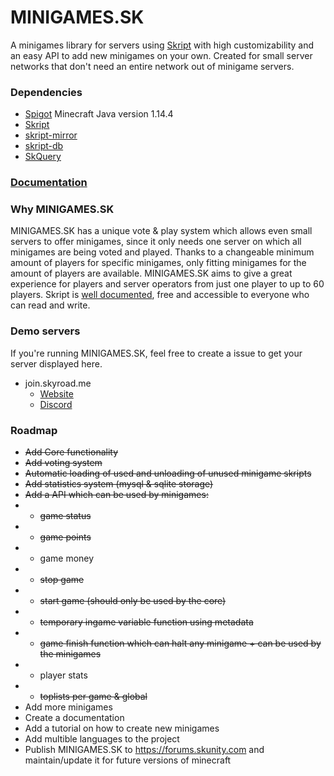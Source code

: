 # MINIGAMES.SK
A minigames library for servers using [Skript](https://github.com/SkriptLang/Skript) with high customizability and an easy API to add new minigames on your own. Created for small server networks that don't need an entire network out of minigame servers.


### Dependencies
- [Spigot](https://hub.spigotmc.org/stash/projects/SPIGOT) Minecraft Java version 1.14.4
- [Skript](https://github.com/SkriptLang/Skript)
- [skript-mirror](https://github.com/btk5h/skript-mirror)
- [skript-db](https://github.com/btk5h/skript-db)
- [SkQuery](https://www.spigotmc.org/resources/unofficial-skquery-fork-1-6-1-12.36631/)

### [Documentation](https://github.com/Abwasserrohr/MINIGAMES.SK/blob/master/MINIGAMES.SK/docs/index.md)

### Why MINIGAMES.SK
MINIGAMES.SK has a unique vote & play system which allows even small servers to offer minigames, since it only needs one server on which all minigames are being voted and played. Thanks to a changeable minimum amount of players for specific minigames, only fitting minigames for the amount of players are available.
MINIGAMES.SK aims to give a great experience for players and server operators from just one player to up to 60 players. Skript is [well documented](http://skriptlang.github.io/Skript/), free and accessible to everyone who can read and write.

### Demo servers
If you're running MINIGAMES.SK, feel free to create a issue to get your server displayed here.
- join.skyroad.me
  - [Website](https://skyroad.me)
  - [Discord](https://discord.gg/FRuK5BC)

### Roadmap
- ~~Add Core functionality~~
- ~~Add voting system~~
- ~~Automatic loading of used and unloading of unused minigame skripts~~
- ~~Add statistics system (mysql & sqlite storage)~~
- ~~Add a API which can be used by minigames:~~
- - ~~game status~~
- - ~~game points~~
- - game money
- - ~~stop game~~
- - ~~start game (should only be used by the core)~~
- - ~~temporary ingame variable function using metadata~~
- - ~~game finish function which can halt any minigame + can be used by the minigames~~
- - player stats
- - ~~toplists per game & global~~
- Add more minigames
- Create a documentation
- Add a tutorial on how to create new minigames
- Add  multible languages to the project
- Publish MINIGAMES.SK to https://forums.skunity.com and maintain/update it for future versions of minecraft
